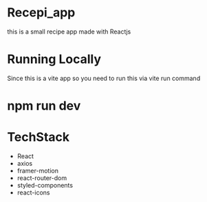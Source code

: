 # Recepi_app
this is a small recipe app made with Reactjs
# Running Locally
Since this is a vite app so you need to run this via vite run command
<h1>npm run dev</h1>

# TechStack
<ul>
<li>React</li>
<li>axios</li>
<li>framer-motion</li>
<li>react-router-dom</li>
<li>styled-components</li>
<li>react-icons</li>
</ul>

